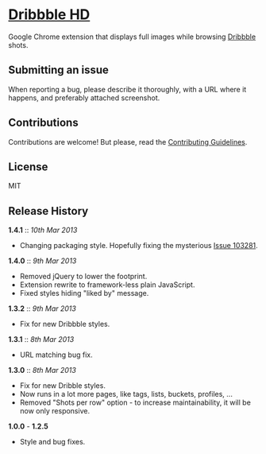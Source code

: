 # [Dribbble HD](https://chrome.google.com/webstore/detail/dribbble-hd/ichgbbciejbjechpkakbegaaenamkpib)

Google Chrome extension that displays full images while browsing [Dribbble](http://dribbble.com) shots.

## Submitting an issue

When reporting a bug, please describe it thoroughly, with a URL where it happens, and preferably attached screenshot.

## Contributions

Contributions are welcome! But please, read the [Contributing Guidelines](CONTRIBUTING.md).

## License

MIT

## Release History

**1.4.1** :: *10th Mar 2013*

- Changing packaging style. Hopefully fixing the mysterious
	[Issue 103281](https://code.google.com/p/chromium/issues/detail?id=103281).

**1.4.0** :: *9th Mar 2013*

- Removed jQuery to lower the footprint.
- Extension rewrite to framework-less plain JavaScript.
- Fixed styles hiding "liked by" message.

**1.3.2** :: *9th Mar 2013*

- Fix for new Dribbble styles.

**1.3.1** :: *8th Mar 2013*

- URL matching bug fix.

**1.3.0** :: *8th Mar 2013*

- Fix for new Dribble styles.
- Now runs in a lot more pages, like tags, lists, buckets, profiles, ...
- Removed "Shots per row" option - to increase maintainability, it will be now only responsive.

**1.0.0** - **1.2.5**

- Style and bug fixes.